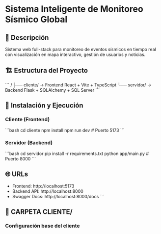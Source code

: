 # Sistema Inteligente de Monitoreo Sísmico Global

## 🎯 Descripción
Sistema web full-stack para monitoreo de eventos sísmicos en tiempo real con visualización en mapa interactivo, gestión de usuarios y noticias.

## 🏗️ Estructura del Proyecto
\`\`\`
/
├── cliente/    → Frontend React + Vite + TypeScript
└── servidor/   → Backend Flask + SQLAlchemy + SQL Server
\`\`\`

## 🚀 Instalación y Ejecución

### Cliente (Frontend)
\`\`\`bash
cd cliente
npm install
npm run dev  # Puerto 5173
\`\`\`

### Servidor (Backend)
\`\`\`bash
cd servidor
pip install -r requirements.txt
python app/main.py  # Puerto 8000
\`\`\`

## 🌐 URLs
- Frontend: http://localhost:5173
- Backend API: http://localhost:8000
- Swagger Docs: http://localhost:8000/docs
\`\`\`

## 📁 CARPETA CLIENTE/

### Configuración base del cliente
